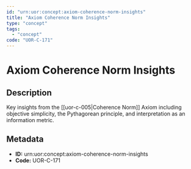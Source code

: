 ```yaml
---
id: "urn:uor:concept:axiom-coherence-norm-insights"
title: "Axiom Coherence Norm Insights"
type: "concept"
tags:
  - "concept"
code: "UOR-C-171"
---
```


# Axiom Coherence Norm Insights

## Description

Key insights from the [[uor-c-005|Coherence Norm]] Axiom including objective simplicity, the Pythagorean principle, and interpretation as an information metric.

## Metadata

- **ID:** urn:uor:concept:axiom-coherence-norm-insights
- **Code:** UOR-C-171
